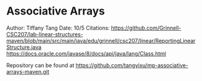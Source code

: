 Associative Arrays
==================

Author: Tiffany Tang
Date: 10/5
Citations:
 <https://github.com/Grinnell-CSC207/lab-linear-structures-maven/blob/main/src/main/java/edu/grinnell/csc207/linear/ReportingLinearStructure.java>
 <https://docs.oracle.com/javase/8/docs/api/java/lang/Class.html>

Repository can be found at <https://github.com/tangyixu/mp-associative-arrays-maven.git>
